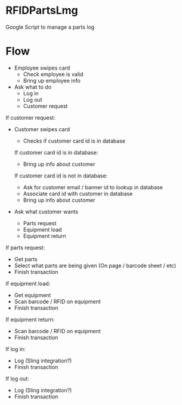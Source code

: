 # RFIDPartsLmg
Google Script to manage a parts log

# Flow

 - Employee swipes card
   - Check employee is valid
   - Bring up employee info
 - Ask what to do
   - Log in
   - Log out
   - Customer request

If customer request:
 - Customer swipes card
   - Checks if customer card id is in database

    If customer card id is in database:
     - Bring up info about customer

    If customer card id is not in database:
     - Ask for customer email / banner id to lookup in database
     - Associate card id with customer in database
     - Bring up info about customer

 - Ask what customer wants
   - Parts request
   - Equipment load
   - Equipment return
  
  If parts request:
 - Get parts
 - Select what parts are being given (On page / barcode sheet / etc)
 - Finish transaction

  If equipment load:
 - Get equipment
 - Scan barcode / RFID on equipment
 - Finish transaction

  If equipment return:
 - Scan barcode / RFID on equipment
 - Finish transaction

If log in:
 - Log (Sling integration?)
 - Finish transaction

If log out:
 - Log (Sling integration?)
 - Finish transaction
